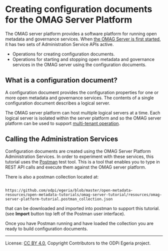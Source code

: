 <!-- SPDX-License-Identifier: CC-BY-4.0 -->
<!-- Copyright Contributors to the ODPi Egeria project. -->

# Creating configuration documents for the OMAG Server Platform

The OMAG server platform provides a software platform
for running open metadata and governance services.
When [the OMAG Server is first started](task-starting-the-omag-server.md),
it has two sets of Administration Service APIs active.

* Operations for creating configuration documents.
* Operations for starting and stopping open metadata and governance services in
the OMAG server using the configuration documents.

## What is a configuration document?

A configuration document provides the configuration properties for one or
more open metadata and governance services.  The contents of
a single configuration document describes a logical server.

The OMAG server platform can host multiple logical servers at a time.
Each logical server is isolated within the server platform and so
the OMAG server platform can be used to support
[multi-tenant operation](https://en.wikipedia.org/wiki/Multitenancy).

## Calling the Administration Services

Configuration documents are created using the OMAG Server Platform
Administration Services.  In order to experiment with these services,
this tutorial uses the [Postman](task-working-with-postman.md) test tool.
This is a tool that enables you to type in REST API calls and execute them
against the OMAG server platform.

There is also a postman collection located at:

```text

https://github.com/odpi/egeria/blob/master/open-metadata-resources/open-metadata-tutorials/omag-server-tutorial/resources/omag-server-platform-tutorial.postman_collection.json

```
that can be downloaded and imported into postman to support this tutorial.
(see **Import** button top left of the Postman user interface).

Once you have Postman running and have loaded the collection
you are ready to build configuration documents.








----
License: [CC BY 4.0](https://creativecommons.org/licenses/by/4.0/),
Copyright Contributors to the ODPi Egeria project.